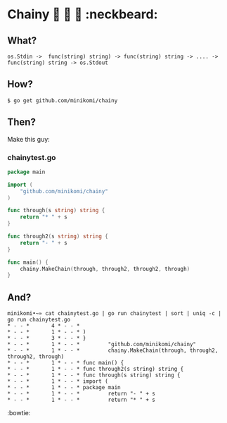 # Chainy :link: :link: :link: :neckbeard:

## What?

    os.Stdin ->  func(string) string) -> func(string) string -> .... -> func(string) string -> os.Stdout

## How?
   
    $ go get github.com/minikomi/chainy

## Then?

   Make this guy:

### chainytest.go

```go
package main

import (
    "github.com/minikomi/chainy"
)

func through(s string) string {
    return "* " + s
}

func through2(s string) string {
    return "- " + s
}

func main() {
    chainy.MakeChain(through, through2, through2, through)
}
```

## And? 

    minikomi•~» cat chainytest.go | go run chainytest | sort | uniq -c | go run chainytest.go
    * - - *       4 * - - * 
    * - - *       1 * - - * )
    * - - *       3 * - - * }
    * - - *       1 * - - *         "github.com/minikomi/chainy"
    * - - *       1 * - - *         chainy.MakeChain(through, through2, through2, through)
    * - - *       1 * - - * func main() {
    * - - *       1 * - - * func through2(s string) string {
    * - - *       1 * - - * func through(s string) string {
    * - - *       1 * - - * import (
    * - - *       1 * - - * package main
    * - - *       1 * - - *         return "- " + s
    * - - *       1 * - - *         return "* " + s

:bowtie:
